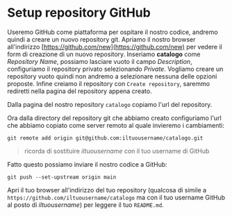 # Setup repository GitHub

Useremo GitHub come piattaforma per ospitare il nostro codice, andremo quindi a creare un nuovo
repository git.
Apriamo il nostro browser all'indirizzo [https://github.com/new](https://github.com/new) per vedere il
form di creazione di un nuovo repository.
Inseriamo **catalogo** come *Repository Name*, possiamo lasciare vuoto il campo *Description*,
configuriamo il repository privato selezionando *Private*.
Vogliamo creare un repository vuoto quindi non andremo a selezionare nessuna delle opzioni proposte.
Infine creiamo il repository con `Create repository`, saremmo rediretti nella pagina del repository
appena creato.

Dalla pagina del nostro repository `catalogo` copiamo l'url del repository.

Ora dalla directory del repository git che abbiamo creato configuriamo l'url che abbiamo copiato come
server remoto al quale invieremo i cambiamenti:

```shell
git remote add origin git@github.com:iltuousername/catalogo.git
```

> ricorda di sostituire *iltuousername* con il tuo username di GitHub

Fatto questo possiamo inviare il nostro codice a GitHub:

```shell
git push --set-upstream origin main
```

Apri il tuo browser all'indirizzo del tuo repository (qualcosa di simile a
`https://github.com/iltuousername/catalogo`  ma con il tuo username GitHub al posto di *iltuousername*)
per leggere il tuo `README.md`.
